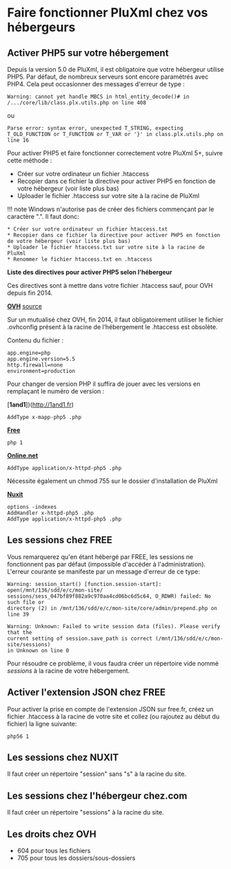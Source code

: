 # Faire fonctionner PluXml chez vos hébergeurs

## Activer PHP5 sur votre hébergement

Depuis la version 5.0 de PluXml, il est obligatoire que votre hébergeur utilise PHP5. Par défaut, de nombreux serveurs sont encore paramétrés avec PHP4. Cela peut occasionner des messages d'erreur de type :

    Warning: cannot yet handle MBCS in html_entity_decode()# in /.../core/lib/class.plx.utils.php on line 408

ou

    Parse error: syntax error, unexpected T_STRING, expecting T_OLD_FUNCTION or T_FUNCTION or T_VAR or '}' in class.plx.utils.php on line 16

Pour activer PHP5 et faire fonctionner correctement votre PluXml 5+, suivre cette méthode :

* Créer sur votre ordinateur un fichier .htaccess
* Recopier dans ce fichier la directive pour activer PHP5 en fonction de votre hébergeur (voir liste plus bas)
* Uploader le fichier .htaccess sur votre site à la racine de PluXml

!!! note
    Windows n'autorise pas de créer des fichiers commençant par le caractère ".". Il faut donc:

    * Créer sur votre ordinateur un fichier htaccess.txt
    * Recopier dans ce fichier la directive pour activer PHP5 en fonction de votre hébergeur (voir liste plus bas)
    * Uploader le fichier htaccess.txt sur votre site à la racine de PluXml
    * Renommer le fichier htaccess.txt en .htaccess

__Liste des directives pour activer PHP5 selon l'hébergeur__

Ces directives sont à mettre dans votre fichier .htaccess sauf, pour OVH depuis fin 2014.

[__OVH__](http://www.ovh.com/) [source](https://www.ovh.com/fr/xml_shared/contentManager/guides/guide_1207.xml)

Sur un mutualisé chez OVH, fin 2014, il faut obligatoirement utiliser le fichier .ovhconfig présent à la racine de l’hébergement le .htaccess est obsolète.

Contenu du fichier :

    app.engine=php
    app.engine.version=5.5
    http.firewall=none
    environment=production

Pour changer de version PHP il suffira de jouer avec les versions en remplaçant le numéro de version :

[__1and1__])(http://1and1.fr)

    AddType x-mapp-php5 .php

[__Free__](http://free.fr)

    php 1

[__Online.net__](http://www.online.net/)

    AddType application/x-httpd-php5 .php

Nécessite également un chmod 755 sur le dossier d'installation de PluXml

[__Nuxit__](http://www.nuxit.com/)

    options -indexes
    AddHandler x-httpd-php5 .php
    AddType application/x-httpd-php5 .php

## Les sessions chez FREE

Vous remarquerez qu'en étant hébergé par FREE, les sessions ne fonctionnent pas par défaut (impossible d'accéder à l'administration). L'erreur courante se manifeste par un message d'erreur de ce type:

    Warning: session_start() [function.session-start]: open(/mnt/136/sdd/e/c/mon-site/
    sessions/sess_047bf89f882a9c970aa4cd06bc6d5c64, O_RDWR) failed: No such file or
    directory (2) in /mnt/136/sdd/e/c/mon-site/core/admin/prepend.php on line 39

    Warning: Unknown: Failed to write session data (files). Please verify that the
    current setting of session.save_path is correct (/mnt/136/sdd/e/c/mon-site/sessions)
    in Unknown on line 0

Pour résoudre ce problème, il vous faudra créer un répertoire vide nommé *sessions* à la racine de votre hébergement.

## Activer l'extension JSON chez FREE

Pour activer la prise en compte de l'extension JSON sur free.fr, créez un fichier .htaccess à la racine de votre site et collez (ou rajoutez au début du fichier) la ligne suivante:

    php56 1

## Les sessions chez NUXIT

Il faut créer un répertoire "session" sans "s" à la racine du site.

## Les sessions chez l'hébergeur chez.com

Il faut créer un répertoire "sessions" à la racine du site.

## Les droits chez OVH

* 604 pour tous les fichiers
* 705 pour tous les dossiers/sous-dossiers
